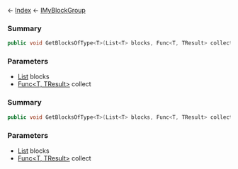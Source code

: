 ← [Index](Api-Index) ← [IMyBlockGroup](Sandbox.ModAPI.Ingame.IMyBlockGroup)

### Summary

```csharp
public void GetBlocksOfType<T>(List<T> blocks, Func<T, TResult> collect)
```

### Parameters

* [List<T>](System.Collections.Generic.List`1) blocks
* [Func<T, TResult>](System.Func`2) collect
### Summary

```csharp
public void GetBlocksOfType<T>(List<T> blocks, Func<T, TResult> collect)
```

### Parameters

* [List<T>](System.Collections.Generic.List`1) blocks
* [Func<T, TResult>](System.Func`2) collect
